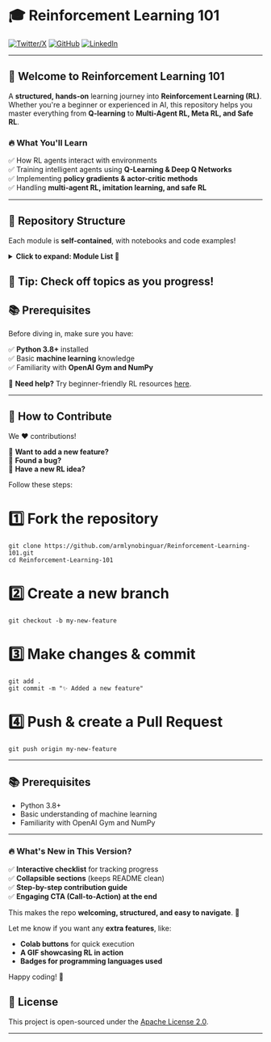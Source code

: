 # 🎓 Reinforcement Learning 101  

[![Twitter/X](https://img.shields.io/badge/X-@Aeriumcius-blue?style=flat&logo=twitter)](https://x.com/Aeriumcius)
[![GitHub](https://img.shields.io/badge/GitHub-armlynobinguar-black?style=flat&logo=github)](https://github.com/armlynobinguar)
[![LinkedIn](https://img.shields.io/badge/LinkedIn-Armielyn%20Obinguar-blue?style=flat&logo=linkedin)](https://www.linkedin.com/in/armielyn-obinguar/)

---

## 🚀 Welcome to Reinforcement Learning 101  

A **structured, hands-on** learning journey into **Reinforcement Learning (RL)**. Whether you're a beginner or experienced in AI, this repository helps you master everything from **Q-learning** to **Multi-Agent RL, Meta RL, and Safe RL**.

### 🔥 What You'll Learn  
✅ How RL agents interact with environments  
✅ Training intelligent agents using **Q-Learning & Deep Q Networks**  
✅ Implementing **policy gradients & actor-critic methods**  
✅ Handling **multi-agent RL, imitation learning, and safe RL**  

---

## 📁 Repository Structure  

Each module is **self-contained**, with notebooks and code examples!  

<details>
  <summary><strong>Click to expand: Module List 📂</strong></summary>

| ✅ Progress | Folder | Topic |
|------------|--------|-------|
| [ ] | `00_RL_Fundamentals` | RL Basics and Terminology |
| [ ] | `01_Introduction_to_RL` | Core Concepts and Problem Setting |
| [ ] | `02_Q_Learning_Basics` | Q-Learning and Value Iteration |
| [ ] | `03_Policy_Gradient_Methods` | REINFORCE, Advantage Actor-Critic |
| [ ] | `04_Deep_Q_Networks` | DQNs and Experience Replay |
| [ ] | `05_Actor_Critic_Methods` | Actor-Critic Variants |
| [ ] | `06_Multi_Agent_RL` | Cooperative and Competitive Multi-Agent Systems |
| [ ] | `07_Exploration_Strategies` | Epsilon-Greedy, Softmax, UCB, etc. |
| [ ] | `08_Bandits` | Multi-Armed Bandit Problems |
| [ ] | `09_Model_Based_RL` | World Models and Planning |
| [ ] | `10_Function_Approximation` | Using Neural Nets for Value/Policy Approximation |
| [ ] | `11_Hierarchical_RL` | Options Framework and Hierarchical RL |
| [ ] | `12_Imitation_Learning` | Behavioral Cloning & Inverse RL |
| [ ] | `13_Meta_RL` | Model-Agnostic Meta Learning (MAML) |
| [ ] | `14_Safe_RL` | Constrained Policy Optimization & Risk-Aware RL |

</details>  

🔹 **Tip:** Check off topics as you progress!
---

## 📚 Prerequisites  

Before diving in, make sure you have:  

✅ **Python 3.8+** installed  
✅ Basic **machine learning** knowledge  
✅ Familiarity with **OpenAI Gym and NumPy**  

🔹 **Need help?** Try beginner-friendly RL resources [here](https://spinningup.openai.com/en/latest/).

---

## 🤝 How to Contribute  

We ❤️ contributions!  

🔹 **Want to add a new feature?**  
🔹 **Found a bug?**  
🔹 **Have a new RL idea?**  

Follow these steps:


# 1️⃣ Fork the repository

```
git clone https://github.com/armlynobinguar/Reinforcement-Learning-101.git
cd Reinforcement-Learning-101
```

# 2️⃣ Create a new branch
```
git checkout -b my-new-feature
```

# 3️⃣ Make changes & commit
```
git add .
git commit -m "✨ Added a new feature"
```

# 4️⃣ Push & create a Pull Request
```
git push origin my-new-feature
```
---

## 📚 Prerequisites

- Python 3.8+
- Basic understanding of machine learning
- Familiarity with OpenAI Gym and NumPy

---

### 🔥 **What's New in This Version?**  

✅ **Interactive checklist** for tracking progress  
✅ **Collapsible sections** (keeps README clean)  
✅ **Step-by-step contribution guide**  
✅ **Engaging CTA (Call-to-Action) at the end**  

This makes the repo **welcoming, structured, and easy to navigate**. 🚀  

Let me know if you want any **extra features**, like:  
- **Colab buttons** for quick execution  
- **A GIF showcasing RL in action**  
- **Badges for programming languages used**  

Happy coding! 🎯

## 📄 License

This project is open-sourced under the [Apache License 2.0](LICENSE).

---
